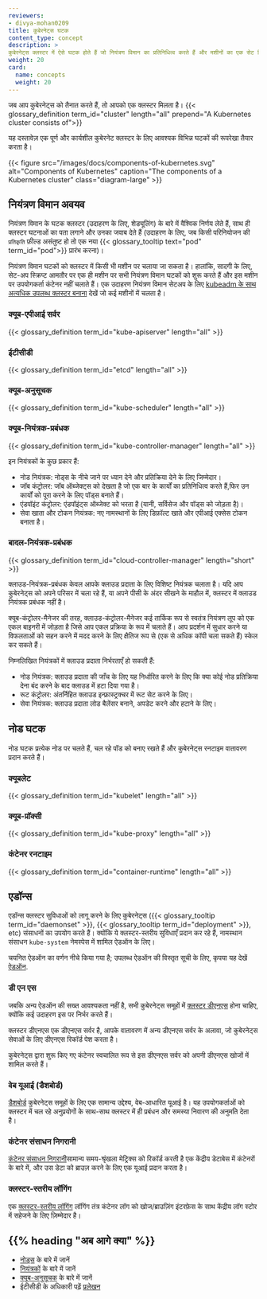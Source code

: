 ```yaml
---
reviewers:
- divya-mohan0209
title: कुबेरनेट्स घटक
content_type: concept
description: >
कुबेरनेट्स क्लस्टर में ऐसे घटक होते हैं जो नियंत्रण विमान का प्रतिनिधित्व करते हैं और मशीनों का एक सेट जिसे नोड्स कहा जाता है।
weight: 20
card: 
  name: concepts
  weight: 20
--- 
```


<!-- overview -->

जब आप कुबेरनेट्स को तैनात करते हैं, तो आपको एक क्लस्टर मिलता है।
{{< glossary_definition term_id="cluster" length="all" prepend="A Kubernetes cluster consists of">}}

यह दस्तावेज़ एक पूर्ण और कार्यशील कुबेरनेट क्लस्टर के लिए आवश्यक विभिन्न घटकों की रूपरेखा तैयार करता है।

{{< figure src="/images/docs/components-of-kubernetes.svg" alt="Components of Kubernetes" caption="The components of a Kubernetes cluster" class="diagram-large" >}}

<!-- body -->
## नियंत्रण विमान अवयव

नियंत्रण विमान के घटक क्लस्टर (उदाहरण के लिए, शेड्यूलिंग) के बारे में वैश्विक निर्णय लेते हैं, साथ ही क्लस्टर घटनाओं का पता लगाने और उनका जवाब देते हैं (उदाहरण के लिए, जब किसी परिनियोजन की `प्रतिकृति` फ़ील्ड असंतुष्ट हो तो एक नया {{< glossary_tooltip text="pod" term_id="pod">}} प्रारंभ करना)।

नियंत्रण विमान घटकों को क्लस्टर में किसी भी मशीन पर चलाया जा सकता है। हालांकि,
सादगी के लिए, सेट-अप स्क्रिप्ट आमतौर पर एक ही मशीन पर सभी नियंत्रण विमान घटकों को शुरू करते हैं और इस मशीन पर उपयोगकर्ता कंटेनर नहीं चलाते हैं। एक उदाहरण नियंत्रण विमान सेटअप के लिए [kubeadm के साथ अत्यधिक उपलब्ध क्लस्टर बनाना](/docs/setup/production-environment/tools/kubeadm/high-availability/) देखें जो कई मशीनों में चलता है।

### क्यूब-एपीआई सर्वर

{{< glossary_definition term_id="kube-apiserver" length="all" >}}

### ईटीसीडी

{{< glossary_definition term_id="etcd" length="all" >}}

### क्यूब-अनुसूचक

{{< glossary_definition term_id="kube-scheduler" length="all" >}}

### क्यूब-नियंत्रक-प्रबंधक

{{< glossary_definition term_id="kube-controller-manager" length="all" >}}

इन नियंत्रकों के कुछ प्रकार हैं:
* नोड नियंत्रक: नोड्स के नीचे जाने पर ध्यान देने और प्रतिक्रिया देने के लिए जिम्मेदार।
* जॉब कंट्रोलर: जॉब ऑब्जेक्ट्स को देखता है जो एक बार के कार्यों का प्रतिनिधित्व करते हैं,फिर उन कार्यों को पूरा करने के लिए पॉड्स बनाते हैं।
* एंडपॉइंट कंट्रोलर: एंडपॉइंट्स ऑब्जेक्ट को भरता है (यानी, सर्विसेज और पॉड्स को जोड़ता है)।
* सेवा खाता और टोकन नियंत्रक: नए नामस्थानों के लिए डिफ़ॉल्ट खाते और एपीआई एक्सेस टोकन बनाता है।

### बादल-नियंत्रक-प्रबंधक

{{< glossary_definition term_id="cloud-controller-manager" length="short" >}}

क्लाउड-नियंत्रक-प्रबंधक केवल आपके क्लाउड प्रदाता के लिए विशिष्ट नियंत्रक चलाता है। यदि आप कुबेरनेट्स को अपने परिसर में चला रहे हैं, या अपने पीसी के अंदर सीखने के माहौल में, क्लस्टर में क्लाउड नियंत्रक प्रबंधक नहीं है।

क्यूब-कंट्रोलर-मैनेजर की तरह, क्लाउड-कंट्रोलर-मैनेजर कई तार्किक रूप से स्वतंत्र नियंत्रण लूप को एक एकल बाइनरी में जोड़ता है जिसे आप एकल प्रक्रिया के रूप में चलाते हैं। आप प्रदर्शन में सुधार करने या विफलताओं को सहन करने में मदद करने के लिए क्षैतिज रूप से (एक से अधिक कॉपी चला सकते हैं) स्केल कर सकते हैं।

निम्नलिखित नियंत्रकों में क्लाउड प्रदाता निर्भरताएँ हो सकती हैं:

* नोड नियंत्रक: क्लाउड प्रदाता की जाँच के लिए यह निर्धारित करने के लिए कि क्या कोई नोड प्रतिक्रिया देना बंद करने के बाद क्लाउड में हटा दिया गया है।
* रूट कंट्रोलर: अंतर्निहित क्लाउड इन्फ्रास्ट्रक्चर में रूट सेट करने के लिए।
* सेवा नियंत्रक: क्लाउड प्रदाता लोड बैलेंसर बनाने, अपडेट करने और हटाने के लिए।

## नोड घटक

नोड घटक प्रत्येक नोड पर चलते हैं, चल रहे पॉड को बनाए रखते हैं और कुबेरनेट्स रनटाइम वातावरण प्रदान करते हैं।

### क्यूबलेट

{{< glossary_definition term_id="kubelet" length="all" >}}

### क्यूब-प्रॉक्सी

{{< glossary_definition term_id="kube-proxy" length="all" >}}

### कंटेनर रनटाइम

{{< glossary_definition term_id="container-runtime" length="all" >}}

## एडॉन्स
एडॉन्स क्लस्टर सुविधाओं को लागू करने के लिए कुबेरनेट्स ({{< glossary_tooltip term_id="daemonset" >}},
{{< glossary_tooltip term_id="deployment" >}}, etc) संसाधनों का उपयोग करते हैं। क्योंकि ये क्लस्टर-स्तरीय सुविधाएँ प्रदान कर रहे हैं, नामस्थान संसाधन
`kube-system` नेमस्पेस में शामिल ऐडऑन के लिए।

चयनित ऐडऑन का वर्णन नीचे किया गया है; उपलब्ध ऐडऑन की विस्तृत सूची के लिए, कृपया यह देखें [ऐडऑन](/docs/concepts/cluster-administration/addons/).

### डी एन एस

जबकि अन्य ऐडऑन की सख्त आवश्यकता नहीं है, सभी कुबेरनेट्स समूहों में [क्लस्टर डीएनएस](/docs/concepts/services-networking/dns-pod-service/) होना चाहिए, क्योंकि कई उदाहरण इस पर निर्भर करते हैं।

क्लस्टर डीएनएस एक डीएनएस सर्वर है, आपके वातावरण में अन्य डीएनएस सर्वर के अलावा, जो कुबेरनेट्स सेवाओं के लिए डीएनएस रिकॉर्ड पेश करता है।

कुबेरनेट्स द्वारा शुरू किए गए कंटेनर स्वचालित रूप से इस डीएनएस सर्वर को अपनी डीएनएस खोजों में शामिल करते हैं।

### वेब यूआई (डैशबोर्ड)

[डैशबोर्ड](/docs/tasks/access-application-cluster/web-ui-dashboard/) कुबेरनेट्स समूहों के लिए एक सामान्य उद्देश्य, वेब-आधारित यूआई है। यह उपयोगकर्ताओं को क्लस्टर में चल रहे अनुप्रयोगों के साथ-साथ क्लस्टर में ही प्रबंधन और समस्या निवारण की अनुमति देता है।

### कंटेनर संसाधन निगरानी

[कंटेनर संसाधन निगरानी](/docs/tasks/debug/debug-cluster/resource-usage-monitoring/)सामान्य समय-श्रृंखला मेट्रिक्स को रिकॉर्ड करती है
एक केंद्रीय डेटाबेस में कंटेनरों के बारे में, और उस डेटा को ब्राउज़ करने के लिए एक यूआई प्रदान करता है।

### क्लस्टर-स्तरीय लॉगिंग

एक [क्लस्टर-स्तरीय लॉगिंग](/docs/concepts/cluster-administration/logging/) लॉगिंग तंत्र कंटेनर लॉग को खोज/ब्राउज़िंग इंटरफ़ेस के साथ केंद्रीय लॉग स्टोर में सहेजने के लिए ज़िम्मेदार है।


## {{% heading "अब आगे क्या" %}}

* [नोड्स](/docs/concepts/architecture/nodes/) के बारे में जानें 
* [नियंत्रकों](/docs/concepts/architecture/controller/) के बारे में जानें 
* [क्यूब-अनुसूचक](/docs/concepts/scheduling-eviction/kube-scheduler/) के बारे में जानें 
* ईटीसीडी के अधिकारी पढ़ें [प्रलेखन](https://etcd.io/docs/)

